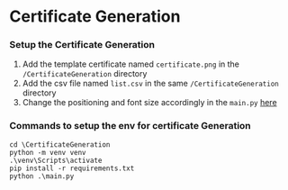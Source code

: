 # Certificate Generation

### Setup the Certificate Generation

1. Add the template certificate named `certificate.png` in the `/CertificateGeneration` directory
2. Add the csv file named `list.csv` in the same `/CertificateGeneration` directory
3. Change the positioning and font size accordingly in the `main.py` [here](https://github.com/owaspvit/utility-scripts/blob/74caf52294a7f7528195c31fbdb6c215091413bd/certificategeneration/main.py#l10)

### Commands to setup the env for certificate Generation

    cd \CertificateGeneration
    python -m venv venv
    .\venv\Scripts\activate
    pip install -r requirements.txt
    python .\main.py
